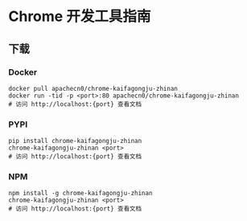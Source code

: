 # Chrome 开发工具指南

## 下载

### Docker

```
docker pull apachecn0/chrome-kaifagongju-zhinan
docker run -tid -p <port>:80 apachecn0/chrome-kaifagongju-zhinan
# 访问 http://localhost:{port} 查看文档
```

### PYPI

```
pip install chrome-kaifagongju-zhinan
chrome-kaifagongju-zhinan <port>
# 访问 http://localhost:{port} 查看文档
```

### NPM

```
npm install -g chrome-kaifagongju-zhinan
chrome-kaifagongju-zhinan <port>
# 访问 http://localhost:{port} 查看文档
```